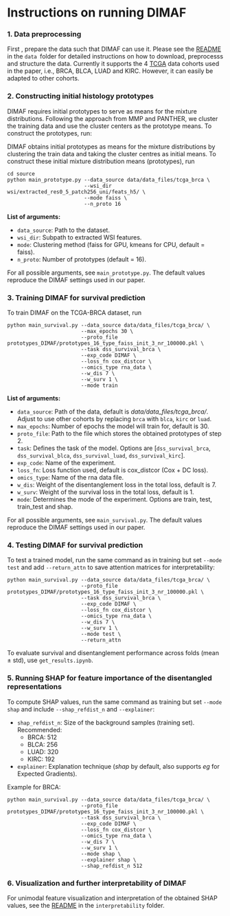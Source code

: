 # Instructions on running DIMAF
### 1. Data preprocessing
First , prepare the data such that DIMAF can use it. Please see the [README](data/README.md) in the `data `folder for detailed instructions on how to download, preprocesss and structure the data. 
Currently it supports the 4 [TCGA](https://portal.gdc.cancer.gov) data cohorts used in the paper, i.e., BRCA, BLCA, LUAD and KIRC. However, it can easily be adapted to other cohorts.


### 2. Constructing initial histology prototypes
DIMAF requires initial prototypes to serve as means for the mixture distributions. Following the approach from MMP and PANTHER, we cluster the training data and use the cluster centers as the prototype means.
To construct the prototypes, run:

DIMAF obtains initial prototypes as means for the mixture distributions by clustering the train data and taking the cluster centres as initial means. To construct these initial mixture distribution means (prototypes), run 
```
cd source
python main_prototype.py --data_source data/data_files/tcga_brca \
                         --wsi_dir wsi/extracted_res0_5_patch256_uni/feats_h5/ \
                         --mode faiss \
                         --n_proto 16 
```
**List of arguments:**
- `data_source`: Path to the dataset.
- `wsi_dir`: Subpath to extracted WSI features.
- `mode`: Clustering method (faiss for GPU, kmeans for CPU, default = faiss).
- `n_proto`: Number of prototypes (default = 16).

For all possible arguments, see `main_prototype.py`. The default values reproduce the DIMAF settings used in our paper.


### 3. Training DIMAF for survival prediction
To train DIMAF on the TCGA-BRCA dataset, run
```
python main_survival.py --data_source data/data_files/tcga_brca/ \
                        --max_epochs 30 \
                        --proto_file prototypes_DIMAF/prototypes_16_type_faiss_init_3_nr_100000.pkl \
                        --task dss_survival_brca \
                        --exp_code DIMAF \
                        --loss_fn cox_distcor \
                        --omics_type rna_data \
                        --w_dis 7 \
                        --w_surv 1 \
                        --mode train
```
**List of arguments:**
- `data_source`: Path of the data, default is _data/data_files/tcga_brca/_. Adjust to use other cohorts by replacing `brca` with `blca`, `kirc` or `luad`.
- `max_epochs`: Number of epochs the model will train for, default is 30.
- `proto_file`: Path to the file which stores the obtained prototypes of step 2.
- `task`: Defines the task of the model. Options are [`dss_survival_brca`, `dss_survival_blca`, `dss_survival_luad`, `dss_survival_kirc`].
- `exp_code`: Name of the experiment.
- `loss_fn`: Loss function used, default is cox_distcor (Cox + DC loss).
- `omics_type`: Name of the rna data file.
- `w_dis`: Weight of the disentanglement loss in the total loss, default is 7.
- `w_surv`: Weight of the survival loss in the total loss, default is 1.
- `mode`: Determines the mode of the experiment. Options are train, test, train_test and shap.

For all possible arguments, see `main_survival.py`. The default values reproduce the DIMAF settings used in our paper.


### 4. Testing DIMAF for survival prediction
To test a trained model, run the same command as in training but set `--mode test` and add `--return_attn` to save attention matrices for interpretability:
```
python main_survival.py --data_source data/data_files/tcga_brca/ \
                        --proto_file prototypes_DIMAF/prototypes_16_type_faiss_init_3_nr_100000.pkl \
                        --task dss_survival_brca \
                        --exp_code DIMAF \
                        --loss_fn cox_distcor \
                        --omics_type rna_data \
                        --w_dis 7 \
                        --w_surv 1 \
                        --mode test \
                        --return_attn
```

To evaluate survival and disentanglement performance across folds (mean ± std), use `get_results.ipynb`.

### 5. Running SHAP for feature importance of the disentangled representations
To compute SHAP values, run the same command as training but set `--mode shap` and include `--shap_refdist_n` and `--explainer`:
- `shap_refdist_n`: Size of the background samples (training set). Recommended:
    - BRCA: 512
    - BLCA: 256
    - LUAD: 320
    - KIRC: 192
- `explainer`: Explanation technique (_shap_ by default, also supports _eg_ for Expected Gradients).

Example for BRCA:

```
python main_survival.py --data_source data/data_files/tcga_brca/ \
                        --proto_file prototypes_DIMAF/prototypes_16_type_faiss_init_3_nr_100000.pkl \
                        --task dss_survival_brca \
                        --exp_code DIMAF \
                        --loss_fn cox_distcor \
                        --omics_type rna_data \
                        --w_dis 7 \
                        --w_surv 1 \
                        --mode shap \
                        --explainer shap \
                        --shap_refdist_n 512
```

### 6. Visualization and further interpretability of DIMAF
For unimodal feature visualization and interpretation of the obtained SHAP values, see the [README](interpretability/README.md) in  the `interpretability` folder.